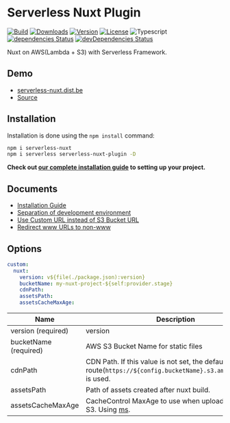 # Serverless Nuxt Plugin

<p>
  <a href="https://github.com/wan2land/serverless-nuxt/actions?query=workflow%3A%22Node.js+CI%22"><img alt="Build" src="https://img.shields.io/github/workflow/status/wan2land/serverless-nuxt/Node.js%20CI?logo=github&style=flat-square" /></a>
  <a href="https://npmcharts.com/compare/serverless-nuxt?minimal=true"><img alt="Downloads" src="https://img.shields.io/npm/dt/serverless-nuxt.svg?style=flat-square" /></a>
  <a href="https://www.npmjs.com/package/serverless-nuxt"><img alt="Version" src="https://img.shields.io/npm/v/serverless-nuxt.svg?style=flat-square" /></a>
  <a href="https://www.npmjs.com/package/serverless-nuxt"><img alt="License" src="https://img.shields.io/npm/l/serverless-nuxt.svg?style=flat-square" /></a>
  <img alt="Typescript" src="https://img.shields.io/badge/language-Typescript-007acc.svg?style=flat-square" />
  <br />
  <a href="https://david-dm.org/wan2land/serverless-nuxt"><img alt="dependencies Status" src="https://img.shields.io/david/wan2land/serverless-nuxt.svg?style=flat-square" /></a>
  <a href="https://david-dm.org/wan2land/serverless-nuxt?type=dev"><img alt="devDependencies Status" src="https://img.shields.io/david/dev/wan2land/serverless-nuxt.svg?style=flat-square" /></a>
</p>

Nuxt on AWS(Lambda + S3) with Serverless Framework.

## Demo

- [serverless-nuxt.dist.be](https://serverless-nuxt.dist.be)
- [Source](https://github.com/wan2land/serverless-nuxt/tree/example)

## Installation

Installation is done using the `npm install` command:

```bash
npm i serverless-nuxt
npm i serverless serverless-nuxt-plugin -D
```

**Check out [our complete installation guide](./docs/installation.md) to setting up your project.**

## Documents

- [Installation Guide](./docs/installation.md)
- [Separation of development environment](./docs/separation-of-development-environment.md)
- [Use Custom URL instead of S3 Bucket URL](./docs/use-custom-url-instead-of-s3-bucket-url.md)
- [Redirect www URLs to non-www](./docs/redirect-www-urls-to-non-www.md)

## Options

```yml
custom:
  nuxt:
    version: v${file(./package.json):version}
    bucketName: my-nuxt-project-${self:provider.stage}
    cdnPath:
    assetsPath:
    assetsCacheMaxAge:
```

Name                 | Description | Default
---------------------| ----------- | ------- |
version (required)   | version     |
bucketName (required)| AWS S3 Bucket Name for static files
cdnPath              | CDN Path. If this value is not set, the default S3 route(`https://${config.bucketName}.s3.amazonaws.com`) is used. | `null` 
assetsPath           | Path of assets created after nuxt build. | `".nuxt/dist/client"`
assetsCacheMaxAge    | CacheControl MaxAge to use when uploading assets to S3. Using [ms](https://github.com/zeit/ms#examples). | `365d`
